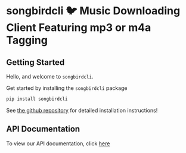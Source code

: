 # songbirdcli 🐦 Music Downloading Client Featuring mp3 or m4a Tagging

## Getting Started

Hello, and welcome to `songbirdcli`.

Get started by installing the `songbirdcli` package

```bash
pip install songbirdcli
```

See [the github repository](https://github.com/cboin1996/songbird)
for detailed installation instructions!

## API Documentation

To view our API documentation, click [here](https://cboin1996.github.io/songbird/)
